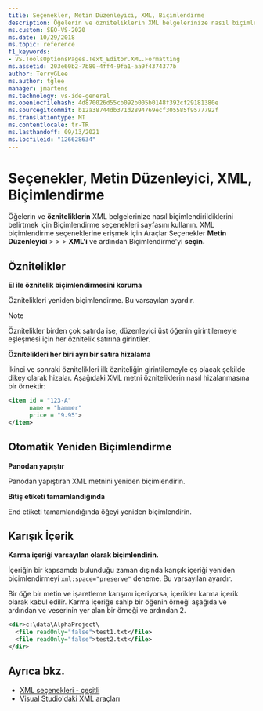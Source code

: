 ```yaml
---
title: Seçenekler, Metin Düzenleyici, XML, Biçimlendirme
description: Öğelerin ve özniteliklerin XML belgelerinize nasıl biçimlendirildiklerini belirtmek için XML bölümündeki Biçimlendirme sayfasını kullanmayı öğrenin.
ms.custom: SEO-VS-2020
ms.date: 10/29/2018
ms.topic: reference
f1_keywords:
- VS.ToolsOptionsPages.Text_Editor.XML.Formatting
ms.assetid: 203e60b2-7b80-4ff4-9fa1-aa9f4374377b
author: TerryGLee
ms.author: tglee
manager: jmartens
ms.technology: vs-ide-general
ms.openlocfilehash: 4d870026d55cb092b005b0148f392cf29181380e
ms.sourcegitcommit: b12a38744db371d2894769ecf305585f9577792f
ms.translationtype: MT
ms.contentlocale: tr-TR
ms.lasthandoff: 09/13/2021
ms.locfileid: "126628634"
---
```

# <a name="options-text-editor-xml-formatting"></a>Seçenekler, Metin Düzenleyici, XML, Biçimlendirme

Öğelerin ve **özniteliklerin** XML belgelerinize nasıl biçimlendirildiklerini belirtmek için Biçimlendirme seçenekleri sayfasını kullanın. XML biçimlendirme seçeneklerine erişmek için Araçlar Seçenekler **Metin Düzenleyici**  >    >    >  **XML'i** ve ardından Biçimlendirme'yi **seçin.**

## <a name="attributes"></a>Öznitelikler

**El ile öznitelik biçimlendirmesini koruma**

Öznitelikleri yeniden biçimlendirme. Bu varsayılan ayardır.

> [!NOTE]
> Öznitelikler birden çok satırda ise, düzenleyici üst öğenin girintilemeyle eşleşmesi için her öznitelik satırına girintiler.

**Öznitelikleri her biri ayrı bir satıra hizalama**

İkinci ve sonraki öznitelikleri ilk özniteliğin girintilemeyle eş olacak şekilde dikey olarak hizalar. Aşağıdaki XML metni özniteliklerin nasıl hizalanmasına bir örnektir:

```xml
<item id = "123-A"
      name = "hammer"
      price = "9.95">
</item>
```

## <a name="auto-reformat"></a>Otomatik Yeniden Biçimlendirme

**Panodan yapıştır**

Panodan yapıştıran XML metnini yeniden biçimlendirin.

**Bitiş etiketi tamamlandığında**

End etiketi tamamlandığında öğeyi yeniden biçimlendirin.

## <a name="mixed-content"></a>Karışık İçerik

**Karma içeriği varsayılan olarak biçimlendirin.**

İçeriğin bir kapsamda bulunduğu zaman dışında karışık içeriği yeniden biçimlendirmeyi `xml:space="preserve"` deneme. Bu varsayılan ayardır.

Bir öğe bir metin ve işaretleme karışımı içeriyorsa, içerikler karma içerik olarak kabul edilir. Karma içeriğe sahip bir öğenin örneği aşağıda ve ardından ve veserinin yer alan bir örneği ve ardından 2.

```xml
<dir>c:\data\AlphaProject\
  <file readOnly="false">test1.txt</file>
  <file readOnly="false">test2.txt</file>
</dir>
```

## <a name="see-also"></a>Ayrıca bkz.

- [XML seçenekleri - çeşitli](options-text-editor-xml-miscellaneous.md)
- [Visual Studio'daki XML araçları](../../xml-tools/xml-tools-in-visual-studio.md)
